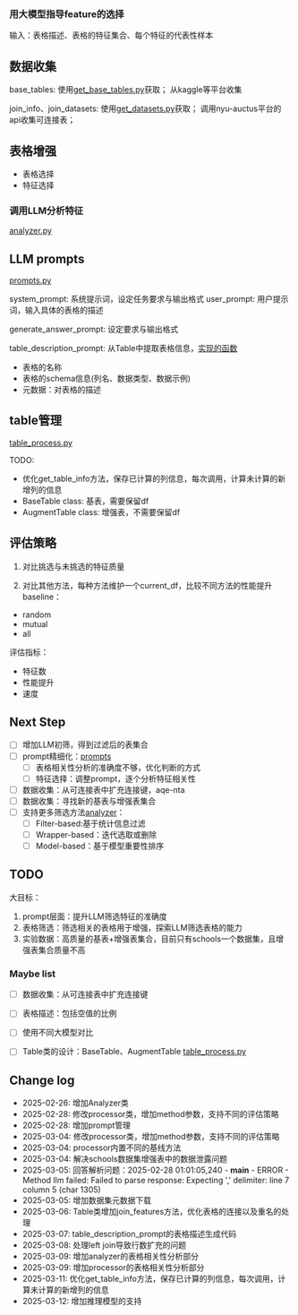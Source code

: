 
### 用大模型指导feature的选择

输入：表格描述、表格的特征集合、每个特征的代表性样本


## 数据收集

base_tables: 
使用[get_base_tables.py](./data/get_base_tables.py)获取；
从kaggle等平台收集

join_info、join_datasets: 
使用[get_datasets.py](./data/get_datasets.py)获取；
调用nyu-auctus平台的api收集可连接表；


## 表格增强

- 表格选择
- 特征选择

### 调用LLM分析特征

[analyzer.py](./feature_analyze/analyzer.py)

## LLM prompts

[prompts.py](./prompts/prompts.py)


system_prompt: 系统提示词，设定任务要求与输出格式
user_prompt: 用户提示词，输入具体的表格的描述

generate_answer_prompt: 设定要求与输出格式

table_description_prompt: 从Table中提取表格信息，[实现的函数](./table_process.py#get_table_description)
- 表格的名称
- 表格的schema信息(列名、数据类型、数据示例)
- 元数据：对表格的描述


## table管理
[table_process.py](./table_process.py)

TODO:
- 优化get_table_info方法，保存已计算的列信息，每次调用，计算未计算的新增列的信息
- BaseTable class: 基表，需要保留df
- AugmentTable class: 增强表，不需要保留df

## 评估策略

1. 对比挑选与未挑选的特征质量

2. 对比其他方法，每种方法维护一个current_df，比较不同方法的性能提升
baseline：
- random
- mutual
- all

评估指标：
- 特征数
- 性能提升
- 速度


## Next Step
- [ ] 增加LLM初筛，得到过滤后的表集合
- [ ] prompt精细化：[prompts](#LLM-prompts)
    - [ ] 表格相关性分析的准确度不够，优化判断的方式
    - [ ] 特征选择：调整prompt，逐个分析特征相关性
- [ ] 数据收集：从可连接表中扩充连接键，aqe-nta
- [ ] 数据收集：寻找新的基表与增强表集合
- [ ] 支持更多筛选方法[analyzer](./feature_analyze/analyzer.py)：
    - [ ] Filter-based:基于统计信息过滤
    - [ ] Wrapper-based：迭代选取或删除
    - [ ] Model-based：基于模型重要性排序

## TODO

大目标：
1. prompt层面：提升LLM筛选特征的准确度
2. 表格筛选：筛选相关的表格用于增强，探索LLM筛选表格的能力
3. 实验数据：高质量的基表+增强表集合，目前只有schools一个数据集，且增强表集合质量不高


### Maybe list

- [ ] 数据收集：从可连接表中扩充连接键
- [ ] 表格描述：包括空值的比例
- [ ] 使用不同大模型对比
- [ ] Table类的设计：BaseTable、AugmentTable [table_process.py](./table_process.py)


## Change log
- 2025-02-26: 增加Analyzer类
- 2025-02-28: 修改processor类，增加method参数，支持不同的评估策略 
- 2025-02-28: 增加prompt管理
- 2025-03-04: 修改processor类，增加method参数，支持不同的评估策略 
- 2025-03-04: processor内置不同的基线方法
- 2025-03-04: 解决schools数据集增强表中的数据泄露问题
- 2025-03-05: 回答解析问题：2025-02-28 01:01:05,240 - __main__ - ERROR - Method llm failed: Failed to parse response: Expecting ',' delimiter: line 7 column 5 (char 1305)
- 2025-03-05: 增加数据集元数据下载
- 2025-03-06: Table类增加join_features方法，优化表格的连接以及重名的处理
- 2025-03-07: table_description_prompt的表格描述生成代码
- 2025-03-08: 处理left join导致行数扩充的问题
- 2025-03-09: 增加analyzer的表格相关性分析部分
- 2025-03-09: 增加processor的表格相关性分析部分
- 2025-03-11: 优化get_table_info方法，保存已计算的列信息，每次调用，计算未计算的新增列的信息
- 2025-03-12: 增加推理模型的支持

